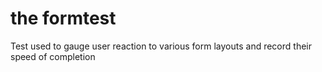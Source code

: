 # the formtest
Test used to gauge user reaction to various form layouts and record their speed of completion
